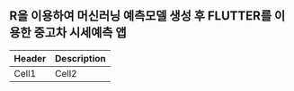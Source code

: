 ## R을 이용하여 머신러닝 예측모델 생성 후 FLUTTER를 이용한 중고차 시세예측 앱
<!-- Table 양식 -->
|Header|Description|
|--|--|
|Cell1|Cell2|


